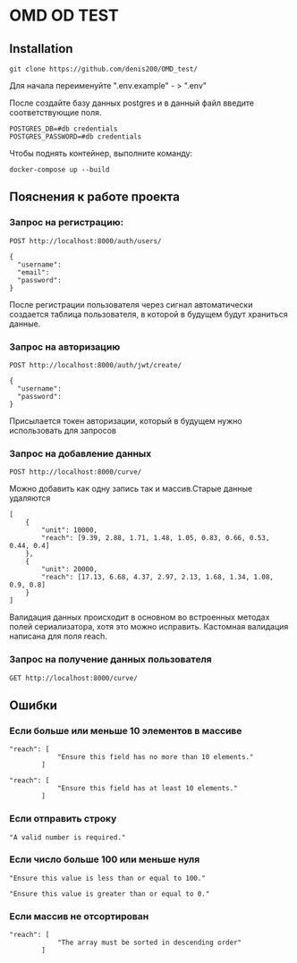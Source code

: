 # OMD OD TEST

## Installation

```
git clone https://github.com/denis200/OMD_test/
```

Для начала переименуйте  ".env.example"  - > ".env" 

После создайте базу данных postgres и в данный файл введите соответствующие поля.
```
POSTGRES_DB=#db credentials
POSTGRES_PASSWORD=#db credentials
```
Чтобы поднять контейнер, выполните команду:
```
docker-compose up --build
```

## Пояснения к работе проекта

### Запрос на регистрацию:
```
POST http://localhost:8000/auth/users/
```
```
{
  "username":
  "email":
  "password":
}
```
После регистрации пользователя через сигнал автоматически создается таблица пользователя, в которой в будущем будут храниться данные.

### Запрос на авторизацию
```
POST http://localhost:8000/auth/jwt/create/
```
```
{
  "username":
  "password":
}
```

Присылается токен авторизации, который в будущем нужно использовать для запросов

### Запрос на добавление данных
```
POST http://localhost:8000/curve/
```
Можно добавить как одну запись так и массив.Старые данные удаляются

```
[
    {
        "unit": 10000,
        "reach": [9.39, 2.88, 1.71, 1.48, 1.05, 0.83, 0.66, 0.53, 0.44, 0.4]
    },
    {
        "unit": 20000,
        "reach": [17.13, 6.68, 4.37, 2.97, 2.13, 1.68, 1.34, 1.08, 0.9, 0.8]
    }
]
```
Валидация данных происходит в основном во встроенных методах полей сериализатора, хотя это можно исправить. Кастомная валидация написана для поля reach.

### Запрос на получение данных пользователя
```
GET http://localhost:8000/curve/
```
## Ошибки
### Если больше или меньше 10 элементов в массиве
```
"reach": [
            "Ensure this field has no more than 10 elements."
        ]
```
```
"reach": [
            "Ensure this field has at least 10 elements."
        ]
```
### Если отправить строку 

```
"A valid number is required."
```
### Если число больше 100 или меньше нуля
```
"Ensure this value is less than or equal to 100."
```
```
"Ensure this value is greater than or equal to 0."
```
### Если массив не отсортирован
```
"reach": [
            "The array must be sorted in descending order"
        ]
```




